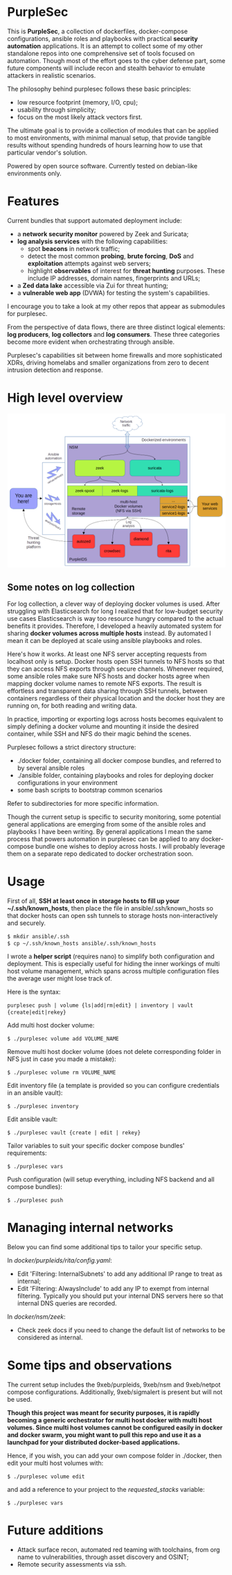 # PurpleSec
This is __PurpleSec__, a collection of dockerfiles, docker-compose configurations, ansible roles and playbooks with practical __security automation__ applications.
It is an attempt to collect some of my other standalone repos into one comprehensive set of tools focused on automation.
Though most of the effort goes to the cyber defense part, some future components will include recon and stealth behavior to emulate attackers in realistic scenarios.

The philosophy behind purplesec follows these basic principles:
  - low resource footprint (memory, I/O, cpu);
  - usability through simplicity;
  - focus on the most likely attack vectors first.

The ultimate goal is to provide a collection of modules that can be applied to most environments, with minimal manual setup, that provide tangible results without spending hundreds of hours learning how to use that particular vendor's solution.

Powered by open source software. Currently tested on debian-like environments only.

# Features
Current bundles that support automated deployment include:
 * a __network security monitor__ powered by Zeek and Suricata;
 * __log analysis services__ with the following capabilities:
   * spot __beacons__ in network traffic;
   * detect the most common __probing__, __brute forcing__, __DoS__ and __exploitation__ attempts against web servers;
   * highlight __observables__ of interest for __threat hunting__ purposes. These include IP addresses, domain names, fingerprints and URLs;
 * a __Zed data lake__ accessible via Zui for threat hunting;
 * a __vulnerable web app__ (DVWA) for testing the system's capabilities.

I encourage you to take a look at my other repos that appear as submodules for purplesec.

From the perspective of data flows, there are three distinct logical elements: __log producers__, __log collectors__ and __log consumers__. These three categories become more evident when orchestrating through ansible.

Purplesec's capabilities sit between home firewalls and more sophisticated XDRs, driving homelabs and smaller organizations from zero to decent intrusion detection and response.

# High level overview
![Purplesec](./purplesec.png)

## Some notes on log collection
For log collection, a clever way of deploying docker volumes is used. After struggling with Elasticsearch for long I realized that for low-budget security use cases Elasticsearch is way too resource hungry compared to the actual benefits it provides. Therefore, I developed a heavily automated system for sharing __docker volumes across multiple hosts__ instead. By automated I mean it can be deployed at scale using ansible playbooks and roles.

Here's how it works. At least one NFS server accepting requests from localhost only is setup. Docker hosts open SSH tunnels to NFS hosts so that they can access NFS exports through secure channels. Whenever required, some ansible roles make sure NFS hosts and docker hosts agree when mapping docker volume names to remote NFS exports.
The result is effortless and transparent data sharing through SSH tunnels, between containers regardless of their physical location and the docker host they are running on, for both reading and writing data.

In practice, importing or exporting logs across hosts becomes equivalent to simply defining a docker volume and mounting it inside the desired container, while SSH and NFS do their magic behind the scenes.


Purplesec follows a strict directory structure:
 * ./docker folder, containing all docker compose bundles, and referred to by several ansible roles
 * ./ansible folder, containing playbooks and roles for deploying docker configurations in your environment
 * some bash scripts to bootstrap common scenarios

Refer to subdirectories for more specific information.

Though the current setup is specific to security monitoring, some potential general applications are emerging from some of the ansible roles and playbooks I have been writing. By general applications I mean the same process that powers automation in purplesec can be applied to any docker-compose bundle one wishes to deploy across hosts. I will probably leverage them on a separate repo dedicated to docker orchestration soon.


# Usage
First of all, __SSH at least once in storage hosts to fill up your ~/.ssh/known_hosts__, then place the file in ansible/.ssh/known_hosts so that docker hosts can open ssh tunnels to storage hosts non-interactively and securely.
```
$ mkdir ansible/.ssh
$ cp ~/.ssh/known_hosts ansible/.ssh/known_hosts
```

I wrote a __helper script__ (requires nano) to simplify both configuration and deployment. This is especially useful for hiding the inner workings of multi host volume management, which spans across multiple configuration files the average user might lose track of.

Here is the syntax:
```
purplesec push | volume {ls|add|rm|edit} | inventory | vault {create|edit|rekey}
```
Add multi host docker volume:
```
$ ./purplesec volume add VOLUME_NAME
```
Remove multi host docker volume (does not delete corresponding folder in NFS just in case you made a mistake):
```
$ ./purplesec volume rm VOLUME_NAME
```
Edit inventory file (a template is provided so you can configure credentials in an ansible vault):
```
$ ./purplesec inventory
```
Edit ansible vault:
```
$ ./purplesec vault {create | edit | rekey}
```
Tailor variables to suit your specific docker compose bundles' requirements:
```
$ ./purplesec vars
```
Push configuration (will setup everything, including NFS backend and all compose bundles):
```
$ ./purplesec push
```

# Managing internal networks
Below you can find some additional tips to tailor your specific setup.

In *docker/purpleids/rita/config.yaml*:
 * Edit 'Filtering: InternalSubnets' to add any additional IP range to treat as internal;
 * Edit 'Filtering: AlwaysInclude' to add any IP to exempt from internal filtering. Typically you should put your internal DNS servers here so that internal DNS queries are recorded.

In *docker/nsm/zeek*:
 * Check zeek docs if you need to change the default list of networks to be considered as internal.

# Some tips and observations
The current setup includes the 9xeb/purpleids, 9xeb/nsm and 9xeb/netpot compose configurations.
Additionally, 9xeb/sigmalert is present but will not be used.

__Though this project was meant for security purposes, it is rapidly becoming a generic orchestrator for multi host docker with multi host volumes. Since multi host volumes cannot be configured easily in docker and docker swarm, you might want to pull this repo and use it as a launchpad for your distributed docker-based applications.__

Hence, if you wish, you can add your own compose folder in ./docker, then edit your multi host volumes with:
```
$ ./purplesec volume edit
```
and add a reference to your project to the *requested_stacks* variable:
```
$ ./purplesec vars
```

# Future additions
- Attack surface recon, automated red teaming with toolchains, from org name to vulnerabilities, through asset discovery and OSINT;
- Remote security assessments via ssh.


